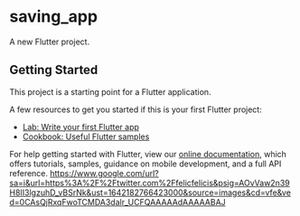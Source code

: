 # saving_app

A new Flutter project.

## Getting Started

This project is a starting point for a Flutter application.

A few resources to get you started if this is your first Flutter project:

- [Lab: Write your first Flutter app](https://flutter.dev/docs/get-started/codelab)
- [Cookbook: Useful Flutter samples](https://flutter.dev/docs/cookbook)

For help getting started with Flutter, view our
[online documentation](https://flutter.dev/docs), which offers tutorials,
samples, guidance on mobile development, and a full API reference.
https://www.google.com/url?sa=i&url=https%3A%2F%2Ftwitter.com%2Ffelicfelicis&psig=AOvVaw2n39H8II3lgzuhD_vBSrNk&ust=1642182766423000&source=images&cd=vfe&ved=0CAsQjRxqFwoTCMDA3dalr_UCFQAAAAAdAAAAABAJ
